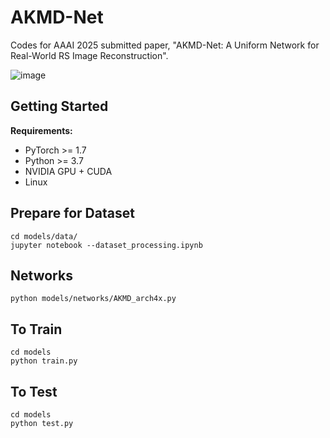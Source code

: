 AKMD-Net
=====
Codes for AAAI 2025 submitted paper, "AKMD-Net: A Uniform Network for Real-World RS Image Reconstruction".

![image](https://github.com/user-attachments/assets/c81d94ba-ee79-4567-b5ec-9e0c996d63fe)

Getting Started
----
**Requirements:**
* PyTorch >= 1.7
* Python >= 3.7
* NVIDIA GPU + CUDA
* Linux
  
Prepare for Dataset
-----
```
cd models/data/
jupyter notebook --dataset_processing.ipynb
```

Networks
-----
```
python models/networks/AKMD_arch4x.py
```

To Train
-----
```
cd models
python train.py
```

To Test
-----
```
cd models
python test.py
```

